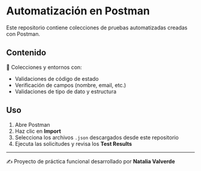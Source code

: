 # Automatización en Postman

Este repositorio contiene colecciones de pruebas automatizadas creadas con Postman.

## Contenido

📂 Colecciones y entornos con:
- Validaciones de código de estado
- Verificación de campos (nombre, email, etc.)
- Validaciones de tipo de dato y estructura

## Uso

1. Abre Postman
2. Haz clic en **Import**
3. Selecciona los archivos `.json` descargados desde este repositorio
4. Ejecuta las solicitudes y revisa los **Test Results**

---

✍️ Proyecto de práctica funcional desarrollado por **Natalia Valverde**
